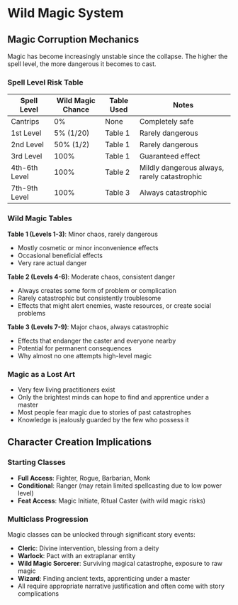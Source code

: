 # Wild Magic System

## Magic Corruption Mechanics

Magic has become increasingly unstable since the collapse. The higher the spell level, the more dangerous it becomes to cast.

### Spell Level Risk Table

| Spell Level | Wild Magic Chance | Table Used | Notes |
|-------------|------------------|------------|--------|
| Cantrips | 0% | None | Completely safe |
| 1st Level | 5% (1/20) | Table 1 | Rarely dangerous |
| 2nd Level | 50% (1/2) | Table 1 | Rarely dangerous |  
| 3rd Level | 100% | Table 1 | Guaranteed effect |
| 4th-6th Level | 100% | Table 2 | Mildly dangerous always, rarely catastrophic |
| 7th-9th Level | 100% | Table 3 | Always catastrophic |

### Wild Magic Tables

**Table 1 (Levels 1-3)**: Minor chaos, rarely dangerous
- Mostly cosmetic or minor inconvenience effects
- Occasional beneficial effects
- Very rare actual danger

**Table 2 (Levels 4-6)**: Moderate chaos, consistent danger
- Always creates some form of problem or complication
- Rarely catastrophic but consistently troublesome
- Effects that might alert enemies, waste resources, or create social problems

**Table 3 (Levels 7-9)**: Major chaos, always catastrophic  
- Effects that endanger the caster and everyone nearby
- Potential for permanent consequences
- Why almost no one attempts high-level magic

### Magic as a Lost Art

- Very few living practitioners exist
- Only the brightest minds can hope to find and apprentice under a master
- Most people fear magic due to stories of past catastrophes
- Knowledge is jealously guarded by the few who possess it

## Character Creation Implications

### Starting Classes
- **Full Access**: Fighter, Rogue, Barbarian, Monk
- **Conditional**: Ranger (may retain limited spellcasting due to low power level)
- **Feat Access**: Magic Initiate, Ritual Caster (with wild magic risks)

### Multiclass Progression
Magic classes can be unlocked through significant story events:
- **Cleric**: Divine intervention, blessing from a deity
- **Warlock**: Pact with an extraplanar entity
- **Wild Magic Sorcerer**: Surviving magical catastrophe, exposure to raw magic
- **Wizard**: Finding ancient texts, apprenticing under a master
- All require appropriate narrative justification and often come with story complications

